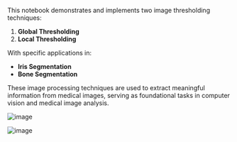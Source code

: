 This notebook demonstrates and implements two image thresholding techniques:

1. **Global Thresholding**
2. **Local Thresholding**

With specific applications in:
- **Iris Segmentation**
- **Bone Segmentation**

These image processing techniques are used to extract meaningful information from medical images, serving as foundational tasks in computer vision and medical image analysis.

![image](https://github.com/user-attachments/assets/40718927-40ad-44d8-b365-96119b271687)

![image](https://github.com/user-attachments/assets/235eaee4-bfa4-4f80-8a8c-a725a592cd5e)
